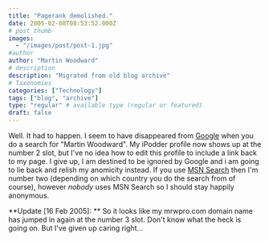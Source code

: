 ```yaml
---
title: "Pagerank demolished."
date: 2005-02-08T08:53:52.000Z
# post thumb
images:
  - "/images/post/post-1.jpg"
#author
author: "Martin Woodward"
# description
description: "Migrated from old blog archive"
# Taxonomies
categories: ["Technology"]
tags: ["blog", "archive"]
type: "regular" # available type (regular or featured)
draft: false
---
```


Well.  It had to happen.  I seem to have disappeared from [Google](http://www.google.com) when you do a search for "Martin Woodward".   My iPodder profile now shows up at the number 2 slot, but I've no idea how to edit this profile to include a link back to my page.  I give up, I am destined to be ignored by Google and i am going to lie back and relish my anomicity instead.  If you use [MSN Search](http://search.msn.com/) then I'm number two (depending on which country you do the search from of course), however *nobody* uses MSN Search so I should stay happily anonymous.

**Update [16 Feb 2005]: ** So it looks like my mrwpro.com domain name has jumped in again at the number 3 slot.  Don't know what the heck is going on.  But I've given up caring right...